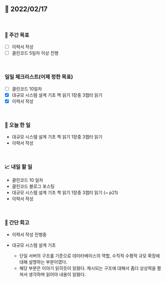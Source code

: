 ## 📅 2022/02/17

<br/>

### 🏹 주간 목표

- [ ] 이력서 작성
- [ ] 클린코드 5일차 이상 진행

<br/>

### 일일 체크리스트(어제 정한 목표)

- [ ] 클린코드 10일차
- [x] 대규모 시스템 설계 기초 책 읽기 1장중 3챕터 읽기
- [x] 이력서 작성

<br/>

### 💯 오늘 한 일

- 대규모 시스템 설계 기초 책 읽기 1장중 3챕터 읽기 
- 이력서 작성

<br/>

### 📈 내일 할 일

- 클린코드 10 일차
- 클린코드 블로그 포스팅
- 대규모 시스템 설계 기초 책 읽기 1장중 3챕터 읽기 (~ p21)
- 이력서 작성


<br/>

### 🧐 간단 회고

- 이력서 작성 진행중


- 대규모 시스템 설계 기초
  - 단일 서버의 구조를 기준으로 데이터베이스의 역할, 수직적 수평적 규모 확장에 대해 설명하는 부분이였다.
  - 해당 부분은 이야기 읽히듯이 읽혔다. 제시되는 구조에 대해서 좀더 상상력을 펼쳐서 생각하며 읽어야 내용이 읽혔다.
